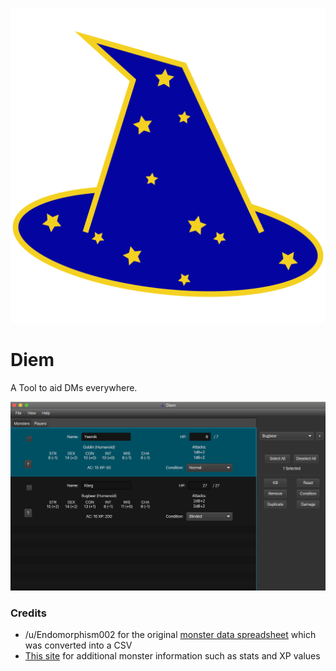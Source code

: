 ![Icon](src/main/resources/images/icon.png)

# Diem
A Tool to aid DMs everywhere.

![Screenshot](images/Example.png)

### Credits
* /u/Endomorphism002 for the original [monster data spreadsheet](https://www.reddit.com/r/DnD/comments/3dfose/5e_monster_manual_spreadsheet/) which was converted into a CSV
* [This site](http://miroz.com.hr/random/monsters.html) for additional monster information such as stats and XP values